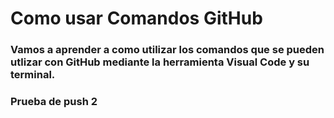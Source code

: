 # Como usar Comandos GitHub

### Vamos a aprender a como utilizar los comandos que se pueden utlizar con GitHub mediante la herramienta Visual Code y su terminal.

### Prueba de push 2